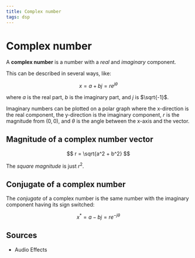 ```yaml
---
title: Complex number
tags: dsp
---
```


# Complex number

A **complex number** is a number with a _real_ and _imaginary_ component.

This can be described in several ways, like:

$$
x = a + bj = re^{j \theta}
$$

where $a$ is the real part, $b$ is the imaginary part, and $j$ is $\sqrt{-1}$.

Imaginary numbers can be plotted on a polar graph where the x-direction is the real component, the y-direction is the imaginary component, $r$ is the magnitude from $(0, 0)$, and $\theta$ is the angle between the x-axis and the vector.

## Magnitude of a complex number vector

$$
r = \sqrt{a^2 + b^2}
$$

The _square magnitude_ is just $r^2$.

## Conjugate of a complex number

The _conjugate_ of a complex number is the same number with the imaginary component having its sign switched:

$$
x^* = a - bj = re^{-j \theta}
$$

## Sources

- Audio Effects
